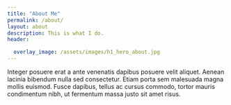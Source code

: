 ```yaml
---
title: "About Me"
permalink: /about/
layout: about
description: This is what I do.
header:

  overlay_image: /assets/images/h1_hero_about.jpg
---
```



Integer posuere erat a ante venenatis dapibus posuere velit aliquet. Aenean lacinia bibendum nulla sed consectetur. Etiam porta sem malesuada magna mollis euismod. Fusce dapibus, tellus ac cursus commodo, tortor mauris condimentum nibh, ut fermentum massa justo sit amet risus.